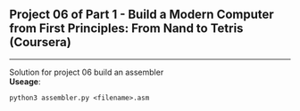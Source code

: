 ## Project 06 of Part 1 - Build a Modern Computer from First Principles: From Nand to Tetris (Coursera)
---
Solution for project 06 build an assembler </br>
**Useage**:
```
python3 assembler.py <filename>.asm
```
